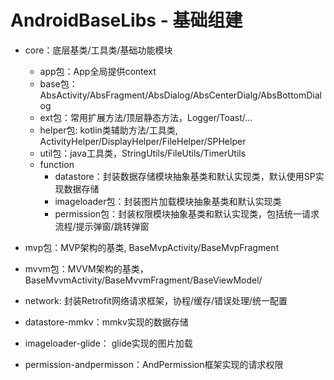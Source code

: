 # AndroidBaseLibs - 基础组建

- core：底层基类/工具类/基础功能模块
  - app包：App全局提供context
  - base包：AbsActivity/AbsFragment/AbsDialog/AbsCenterDialg/AbsBottomDialog
  - ext包：常用扩展方法/顶层静态方法，Logger/Toast/...
  - helper包: kotlin类辅助方法/工具类, ActivityHelper/DisplayHelper/FileHelper/SPHelper
  - util包：java工具类，StringUtils/FileUtils/TimerUtils
  - function
    - datastore：封装数据存储模块抽象基类和默认实现类，默认使用SP实现数据存储
    - imageloader包：封装图片加载模块抽象基类和默认实现类
    - permission包：封装权限模块抽象基类和默认实现类，包括统一请求流程/提示弹窗/跳转弹窗

- mvp包：MVP架构的基类, BaseMvpActivity/BaseMvpFragment
- mvvm包：MVVM架构的基类，BaseMvvmActivity/BaseMvvmFragment/BaseViewModel/
- network: 封装Retrofit网络请求框架，协程/缓存/错误处理/统一配置
- datastore-mmkv：mmkv实现的数据存储
- imageloader-glide： glide实现的图片加载
- permission-andpermisson：AndPermission框架实现的请求权限